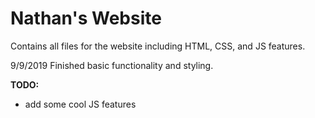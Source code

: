 # Nathan's Website
Contains all files for the website including HTML, CSS, and JS features.

9/9/2019 Finished basic functionality and styling.

**TODO:**
- add some cool JS features
